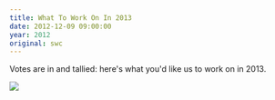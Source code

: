 ```yaml
---
title: What To Work On In 2013
date: 2012-12-09 09:00:00
year: 2012
original: swc
---
```

<p>Votes are in and tallied: here's what you'd like us to work on in 2013.</p>
<img src="{{'/files/2012/12/what-to-work-on-in-2013.png' | relative_url}}" class="centered">
